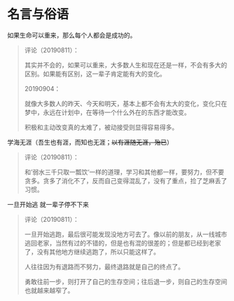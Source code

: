 # 名言与俗语

如果生命可以重来，那么每个人都会是成功的。

> 评论（20190811）：
>
> 其实并不会的，如果可以重来，大多数人生和现在还是一样，不会有多大的区别。如果能有区别，这一辈子肯定能有大的变化。
>
> 20190904：
>
> 就像大多数人的昨天、今天和明天，基本上都不会有太大的变化，变化只在梦中，永远在计划中，在等待一个什么外在的东西才能改变。
>
> 积极和主动改变真的太难了，被动接受则显得容易得多。

学海无涯（吾生也有涯，而知也无涯；~~以有涯随无涯，殆已~~）

> 评论（20190811）：
>
> 和’弱水三千只取一瓢饮‘一样的道理，学习和其他都一样，要努力，但不要贪多。贪多了消化不了，反而自己变得混乱了，没有了重点，捡了芝麻丢了习惯。

一旦开始逃 就一辈子停不下来

> 评论（20190811）：
>
> 一旦开始逃跑，最后很可能发现没地方可去了。像以前的朋友，从一线城市逃回老家，当然有过的不错的，但是也有混的很差的；但是都已经到老家了，没有其他地方继续逃跑了，所以只能这样了。
>
> 人往往因为有退路而不努力，最终退路就是自己的终点了。
>
> 勇敢往前一步，则打开了自己的生存空间；往后退一步，则自己的生存空间也就越来越窄了。


